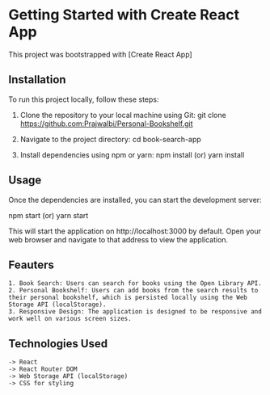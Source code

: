 # Getting Started with Create React App

This project was bootstrapped with [Create React App]

## Installation
To run this project locally, follow these steps:

1. Clone the repository to your local machine using Git:
   git clone https://github.com:Prajwalbi/Personal-Bookshelf.git


2. Navigate to the project directory:
   cd book-search-app

3. Install dependencies using npm or yarn:
   npm install  (or)
   yarn install

## Usage
Once the dependencies are installed, you can start the development server:

npm start (or)
yarn start

This will start the application on http://localhost:3000 by default. Open your web browser and navigate to that address to view the application.

## Feauters
    1. Book Search: Users can search for books using the Open Library API.
    2. Personal Bookshelf: Users can add books from the search results to their personal bookshelf, which is persisted locally using the Web Storage API (localStorage).
    3. Responsive Design: The application is designed to be responsive and work well on various screen sizes.


## Technologies Used
    -> React
    -> React Router DOM
    -> Web Storage API (localStorage)
    -> CSS for styling



